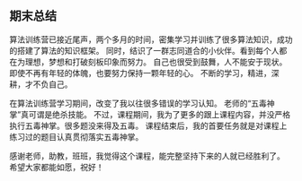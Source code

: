 ## 期末总结

算法训练营已接近尾声，两个多月的时间，密集学习并训练了很多算法知识，成功的搭建了算法的知识框架。
同时，结识了一群志同道合的小伙伴。看到每个人都在为理想，梦想和打破刻板印象而努力。
自己也很受到鼓舞，人不能安于现状。即使不再有年轻的体魄，也要努力保持一颗年轻的心。
不断的学习，精进，深耕，才不负自己。

在算法训练营学习期间，改变了我以往很多错误的学习认知。
老师的“五毒神掌”真可谓是绝杀技能。
不过，课程期间，我为了更多的跟上课程内容，并没严格执行五毒神掌。很多题没来得及五毒。
课程结束后，我的首要任务就是对课程上练习过的题目认真贯彻落实五毒神掌。

感谢老师，助教，班班，我觉得这个课程，能完整坚持下来的人就已经胜利了。
希望大家都能如愿，祝好！
